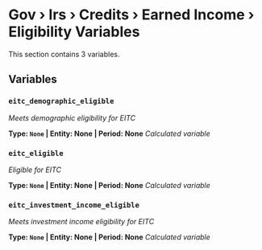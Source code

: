 # Gov › Irs › Credits › Earned Income › Eligibility Variables

This section contains 3 variables.

## Variables

### `eitc_demographic_eligible`
*Meets demographic eligibility for EITC*

**Type: `None` | Entity: None | Period: None**
*Calculated variable*

### `eitc_eligible`
*Eligible for EITC*

**Type: `None` | Entity: None | Period: None**
*Calculated variable*

### `eitc_investment_income_eligible`
*Meets investment income eligibility for EITC*

**Type: `None` | Entity: None | Period: None**
*Calculated variable*
